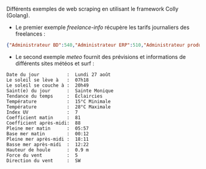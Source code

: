 Différents exemples de web scraping en utilisant le framework Colly (Golang).
- Le premier exemple *freelance-info* récupère les tarifs journaliers des freelances :
```json
{"Administrateur BD":540,"Administrateur ERP":510,"Administrateur produits":470,"Administrateur réseaux":390,"Administrateur système":430,"Analyste":450,"Analyste d'exploitation":340,"Analyste programmeur":390,"Analyste réalisateur":410,"Architecte":620,"Architecte réseaux":590,"Assistant à maîtrise d'ouvrage":570,"Auditeur":660,"Chef de projet":570,"Concepteur BD":430,"Concepteur multimédia":380,"Concepteur télématique":450,"Consultant":600,"Consultant fonctionnel":650,"Consultant technique":540,"Consultant technique et formateur":640,"Directeur de projet":760,"Directeur informatique":790,"Développeur":410,"Expert":650,"Formateur":510,"Infographiste":330,"Ingénieur d'exploitation":430,"Ingénieur d'études":440,"Ingénieur de production":470,"Ingénieur réseaux":480,"Ingénieur système":500,"Maquettiste PAO":320,"Pupitreur/Pilote":300,"Responsable d'exploitation":550,"Responsable maintenance":390,"Rédacteur technique":340,"Support utilisateurs":310,"Technicien d'exploitation":280,"Technicien micro / réseaux":270,"Webmaster":320}
```
- Le second exemple *meteo* fournit des prévisions et informations de différents sites météos et surf :
```
Date du jour          :  Lundi 27 août
Le soleil se lève à   :  07h18
Le soleil se couche à :  20h49
Saint(e) du jour      :  Sainte Monique
Tendance du temps     :  Éclaircies
Température           :  15°C Minimale
Température           :  28°C Maximale
Index UV              :  7
Coefficient matin     :  81
Coefficient après-midi:  88
Pleine mer matin      :  05:57
Base mer matin        :  00:12
Pleine mer après-midi :  18:11
Basse mer après-midi  :  12:22
Hauteur de houle      :  0.9 m
Force du vent         :  5
Direction du vent     :  SW
```
